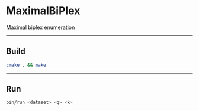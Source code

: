 # MaximalBiPlex
Maximal biplex enumeration

---
## Build
```bash
cmake . && make
```
---
## Run
```bash
bin/run <dataset> <q> <k>
```
